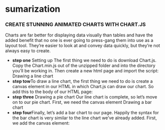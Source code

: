 # sumarization
### CREATE STUNNING ANIMATED CHARTS WITH CHART.JS
Charts are far better for displaying data visually than tables and have the added benefit that no one is ever going to press-gang them into use as a layout tool. They’re easier to look at and convey data quickly, but they’re not always easy to create. 
* **step one** Setting up
The first thing we need to do is download Chart.js. Copy the Chart.min.js out of the unzipped folder and into the directory you’ll be working in. Then create a new html page and import the script:
Drawing a line chart
* **step tow**To draw a line chart, the first thing we need to do is create a canvas element in our HTML in which Chart.js can draw our chart. So add this to the body of our HTML page:
* **step three** Drawing a pie chart
Our line chart is complete, so let’s move on to our pie chart. First, we need the canvas element
Drawing a bar chart
* **step four**Finally, let’s add  a bar chart to our page. Happily the syntax for the bar chart is very similar to the line chart we’ve already added. First, we add the canvas element: